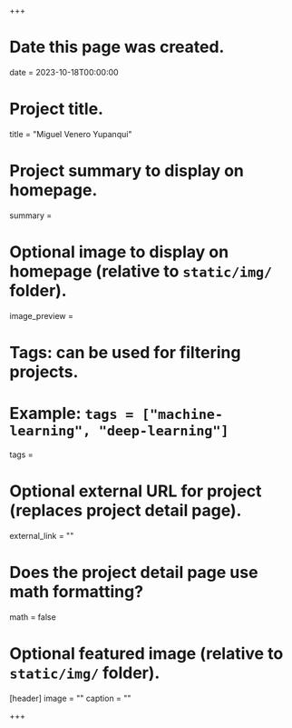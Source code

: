 +++
# Date this page was created.
date = 2023-10-18T00:00:00

# Project title.
title = "Miguel Venero Yupanqui"

# Project summary to display on homepage.
summary = 

# Optional image to display on homepage (relative to `static/img/` folder).
image_preview = 

# Tags: can be used for filtering projects.
# Example: `tags = ["machine-learning", "deep-learning"]`
tags = 

# Optional external URL for project (replaces project detail page).
external_link = ""

# Does the project detail page use math formatting?
math = false

# Optional featured image (relative to `static/img/` folder).
[header]
image = ""
caption = ""

+++


